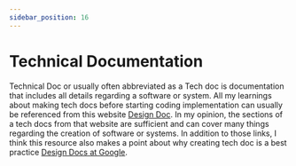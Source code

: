 ```yaml
---
sidebar_position: 16
---
```


# Technical Documentation

Technical Doc or usually often abbreviated as a Tech doc is documentation that includes all details regarding a software or system. All my learnings about making tech docs before starting coding implementation can usually be referenced from this website [Design Doc](https://www.industrialempathy.com/posts/design-doc-a-design-doc/). In my opinion, the sections of a tech docs from that website are sufficient and can cover many things regarding the creation of software or systems. In addition to those links, I think this resource also makes a point about why creating tech doc
is a best practice [Design Docs at Google](https://www.industrialempathy.com/posts/design-docs-at-google/).

